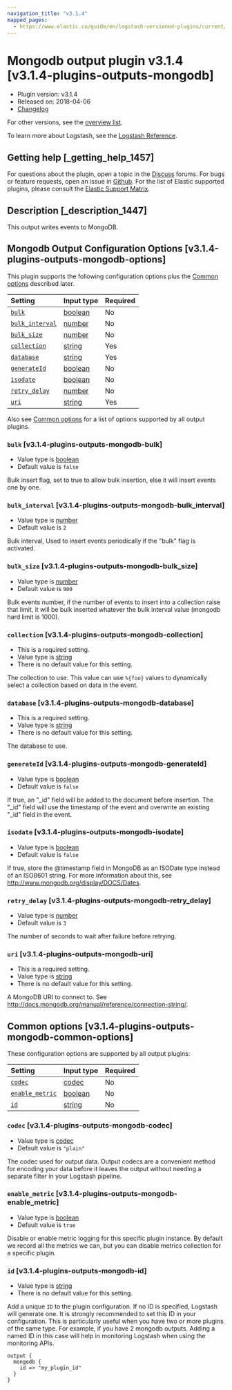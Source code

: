 ```yaml
---
navigation_title: "v3.1.4"
mapped_pages:
  - https://www.elastic.co/guide/en/logstash-versioned-plugins/current/v3.1.4-plugins-outputs-mongodb.html
---
```


# Mongodb output plugin v3.1.4 [v3.1.4-plugins-outputs-mongodb]

* Plugin version: v3.1.4
* Released on: 2018-04-06
* [Changelog](https://github.com/logstash-plugins/logstash-output-mongodb/blob/v3.1.4/CHANGELOG.md)

For other versions, see the [overview list](output-mongodb-index.md).

To learn more about Logstash, see the [Logstash Reference](https://www.elastic.co/guide/en/logstash/current/index.html).

## Getting help [_getting_help_1457]

For questions about the plugin, open a topic in the [Discuss](http://discuss.elastic.co) forums. For bugs or feature requests, open an issue in [Github](https://github.com/logstash-plugins/logstash-output-mongodb). For the list of Elastic supported plugins, please consult the [Elastic Support Matrix](https://www.elastic.co/support/matrix#matrix_logstash_plugins).

## Description [_description_1447]

This output writes events to MongoDB.

## Mongodb Output Configuration Options [v3.1.4-plugins-outputs-mongodb-options]

This plugin supports the following configuration options plus the [Common options](v3-1-4-plugins-outputs-mongodb.md#v3.1.4-plugins-outputs-mongodb-common-options) described later.

| Setting | Input type | Required |
| :- | :- | :- |
| [`bulk`](v3-1-4-plugins-outputs-mongodb.md#v3.1.4-plugins-outputs-mongodb-bulk) | [boolean](/lsr/value-types.md#boolean) | No |
| [`bulk_interval`](v3-1-4-plugins-outputs-mongodb.md#v3.1.4-plugins-outputs-mongodb-bulk_interval) | [number](/lsr/value-types.md#number) | No |
| [`bulk_size`](v3-1-4-plugins-outputs-mongodb.md#v3.1.4-plugins-outputs-mongodb-bulk_size) | [number](/lsr/value-types.md#number) | No |
| [`collection`](v3-1-4-plugins-outputs-mongodb.md#v3.1.4-plugins-outputs-mongodb-collection) | [string](/lsr/value-types.md#string) | Yes |
| [`database`](v3-1-4-plugins-outputs-mongodb.md#v3.1.4-plugins-outputs-mongodb-database) | [string](/lsr/value-types.md#string) | Yes |
| [`generateId`](v3-1-4-plugins-outputs-mongodb.md#v3.1.4-plugins-outputs-mongodb-generateId) | [boolean](/lsr/value-types.md#boolean) | No |
| [`isodate`](v3-1-4-plugins-outputs-mongodb.md#v3.1.4-plugins-outputs-mongodb-isodate) | [boolean](/lsr/value-types.md#boolean) | No |
| [`retry_delay`](v3-1-4-plugins-outputs-mongodb.md#v3.1.4-plugins-outputs-mongodb-retry_delay) | [number](/lsr/value-types.md#number) | No |
| [`uri`](v3-1-4-plugins-outputs-mongodb.md#v3.1.4-plugins-outputs-mongodb-uri) | [string](/lsr/value-types.md#string) | Yes |

Also see [Common options](v3-1-4-plugins-outputs-mongodb.md#v3.1.4-plugins-outputs-mongodb-common-options) for a list of options supported by all output plugins.

### `bulk` [v3.1.4-plugins-outputs-mongodb-bulk]

* Value type is [boolean](/lsr/value-types.md#boolean)
* Default value is `false`

Bulk insert flag, set to true to allow bulk insertion, else it will insert events one by one.

### `bulk_interval` [v3.1.4-plugins-outputs-mongodb-bulk_interval]

* Value type is [number](/lsr/value-types.md#number)
* Default value is `2`

Bulk interval, Used to insert events periodically if the "bulk" flag is activated.

### `bulk_size` [v3.1.4-plugins-outputs-mongodb-bulk_size]

* Value type is [number](/lsr/value-types.md#number)
* Default value is `900`

Bulk events number, if the number of events to insert into a collection raise that limit, it will be bulk inserted whatever the bulk interval value (mongodb hard limit is 1000).

### `collection` [v3.1.4-plugins-outputs-mongodb-collection]

* This is a required setting.
* Value type is [string](/lsr/value-types.md#string)
* There is no default value for this setting.

The collection to use. This value can use `%{foo}` values to dynamically select a collection based on data in the event.

### `database` [v3.1.4-plugins-outputs-mongodb-database]

* This is a required setting.
* Value type is [string](/lsr/value-types.md#string)
* There is no default value for this setting.

The database to use.

### `generateId` [v3.1.4-plugins-outputs-mongodb-generateId]

* Value type is [boolean](/lsr/value-types.md#boolean)
* Default value is `false`

If true, an "\_id" field will be added to the document before insertion. The "\_id" field will use the timestamp of the event and overwrite an existing "\_id" field in the event.

### `isodate` [v3.1.4-plugins-outputs-mongodb-isodate]

* Value type is [boolean](/lsr/value-types.md#boolean)
* Default value is `false`

If true, store the @timestamp field in MongoDB as an ISODate type instead of an ISO8601 string. For more information about this, see <http://www.mongodb.org/display/DOCS/Dates>.

### `retry_delay` [v3.1.4-plugins-outputs-mongodb-retry_delay]

* Value type is [number](/lsr/value-types.md#number)
* Default value is `3`

The number of seconds to wait after failure before retrying.

### `uri` [v3.1.4-plugins-outputs-mongodb-uri]

* This is a required setting.
* Value type is [string](/lsr/value-types.md#string)
* There is no default value for this setting.

A MongoDB URI to connect to. See <http://docs.mongodb.org/manual/reference/connection-string/>.

## Common options [v3.1.4-plugins-outputs-mongodb-common-options]

These configuration options are supported by all output plugins:

| Setting | Input type | Required |
| :- | :- | :- |
| [`codec`](v3-1-4-plugins-outputs-mongodb.md#v3.1.4-plugins-outputs-mongodb-codec) | [codec](/lsr/value-types.md#codec) | No |
| [`enable_metric`](v3-1-4-plugins-outputs-mongodb.md#v3.1.4-plugins-outputs-mongodb-enable_metric) | [boolean](/lsr/value-types.md#boolean) | No |
| [`id`](v3-1-4-plugins-outputs-mongodb.md#v3.1.4-plugins-outputs-mongodb-id) | [string](/lsr/value-types.md#string) | No |

### `codec` [v3.1.4-plugins-outputs-mongodb-codec]

* Value type is [codec](/lsr/value-types.md#codec)
* Default value is `"plain"`

The codec used for output data. Output codecs are a convenient method for encoding your data before it leaves the output without needing a separate filter in your Logstash pipeline.

### `enable_metric` [v3.1.4-plugins-outputs-mongodb-enable_metric]

* Value type is [boolean](/lsr/value-types.md#boolean)
* Default value is `true`

Disable or enable metric logging for this specific plugin instance. By default we record all the metrics we can, but you can disable metrics collection for a specific plugin.

### `id` [v3.1.4-plugins-outputs-mongodb-id]

* Value type is [string](/lsr/value-types.md#string)
* There is no default value for this setting.

Add a unique `ID` to the plugin configuration. If no ID is specified, Logstash will generate one. It is strongly recommended to set this ID in your configuration. This is particularly useful when you have two or more plugins of the same type. For example, if you have 2 mongodb outputs. Adding a named ID in this case will help in monitoring Logstash when using the monitoring APIs.

```
output {
  mongodb {
    id => "my_plugin_id"
  }
}
```
